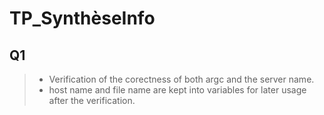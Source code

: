 # TP_SynthèseInfo

## Q1
> * Verification of the corectness of both argc and the server name.
> * host name and file name are kept into variables for later usage after the verification.